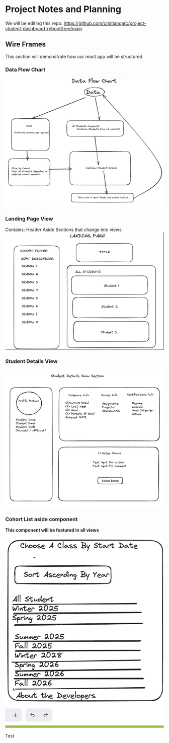 # Project Notes and Planning

We will be editing this repo: https://github.com/cristiangarc/project-student-dashboard-reboot/tree/main

## Wire Frames

This section will demonstrate how our react app will be structured

### Data Flow Chart

![Data Flow Chart](assets/Data-Flow-Chart.png)

### Landing Page View
Contains:
    Header
    Aside
    Sections that change into views
![Landing Page View](assets/LandingPage-view.png)

### Student Details View
![Student Details View](assets/StudentDetails-show-section.png)

### Cohort List aside component 
**This component will be featured in all views**

![Cohort List Component](assets/COHORT_WIREFRAME.png)

Test
